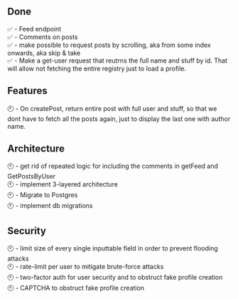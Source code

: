 ## Done
✅ - Feed endpoint<br />
✅ - Comments on posts<br />
✅ - make possible to request posts by scrolling, aka from some index onwards, aka skip & take<br />
✅ - Make a get-user request that reutrns the full name and stuff by id. That will allow not fetching the entire registry just to load a profile.

## Features
🕙 - On createPost, return entire post with full user and stuff, so that we dont have to fetch all the posts again, just to display the last one with author name.<br />

## Architecture
🕙 - get rid of repeated logic for including the comments in getFeed and GetPostsByUser<br />
🕙 - implement 3-layered architecture<br />
🕙 - Migrate to Postgres<br />
🕙 - implement db migrations

## Security
🕙 - limit size of every single inputtable field in order to prevent flooding attacks<br />
🕙 - rate-limit per user to mitigate brute-force attacks<br />
🕙 - two-factor auth for user security and to obstruct fake profile creation<br />
🕙 - CAPTCHA to obstruct fake profile creation

